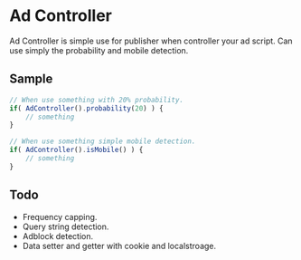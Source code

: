 Ad Controller
=============
Ad Controller is simple use for publisher when controller your ad script.
Can use simply the probability and mobile detection.

Sample
----
```javascript
// When use something with 20% probability.
if( AdController().probability(20) ) {
    // something
}

// When use something simple mobile detection.
if( AdController().isMobile() ) {
    // something
}
```

Todo
----
- Frequency capping.
- Query string detection.
- Adblock detection.
- Data setter and getter with cookie and localstroage.
